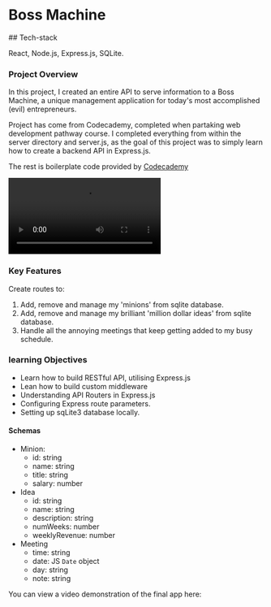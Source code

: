 # Boss Machine 

## Tech-stack

React, Node.js, Express.js, SQLite. 

### Project Overview

In this project, I created an entire API to serve information to a Boss Machine, a unique management application for today's most accomplished (evil) entrepreneurs. 

Project has come from Codecademy, completed when partaking web development pathway course. I completed everything from within the server directory and server.js, as the goal of this project was to simply learn how to create a backend API in Express.js.

The rest is boilerplate code provided by <a href="https://s3.amazonaws.com/codecademy-content/PRO/skill-paths/backend-javascript/projects/boss-machine/project-4-boss-machine-start.zip" target="_blank">Codecademy</a>

![Video of boss-machine](https://s3.amazonaws.com/codecademy-content/programs/build-apis/solution-videos/BossMachine480.mov) 

### Key Features 

Create routes to:

1. Add, remove and manage my 'minions' from sqlite database.
2. Add, remove and manage my brilliant 'million dollar ideas' from sqlite database.
3. Handle all the annoying meetings that keep getting added to my busy schedule.

### learning Objectives

* Learn how to build RESTful API, utilising Express.js 
* Lean how to build custom middleware 
* Understanding API Routers in Express.js
* Configuring Express route parameters. 
* Setting up sqLite3 database locally. 

#### Schemas

- Minion:
  - id: string
  - name: string
  - title: string
  - salary: number
- Idea
  - id: string
  - name: string
  - description: string
  - numWeeks: number
  - weeklyRevenue: number
- Meeting
  - time: string
  - date: JS `Date` object
  - day: string
  - note: string

You can view a video demonstration of the final app here:

